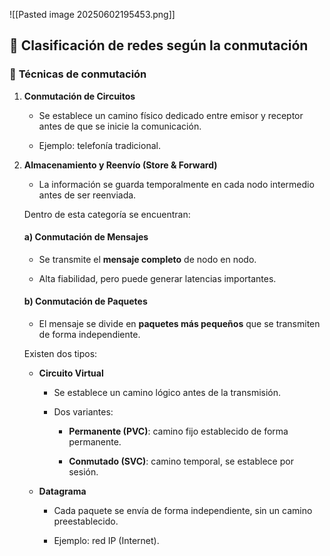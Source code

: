 ![[Pasted image 20250602195453.png]]

## 🧠 **Clasificación de redes según la conmutación**

### 🔁 **Técnicas de conmutación**

1. **Conmutación de Circuitos**
    
    - Se establece un camino físico dedicado entre emisor y receptor antes de que se inicie la comunicación.
        
    - Ejemplo: telefonía tradicional.
        
2. **Almacenamiento y Reenvío (Store & Forward)**
    
    - La información se guarda temporalmente en cada nodo intermedio antes de ser reenviada.
        
    
    Dentro de esta categoría se encuentran:
    
    #### a) **Conmutación de Mensajes**
    
    - Se transmite el **mensaje completo** de nodo en nodo.
        
    - Alta fiabilidad, pero puede generar latencias importantes.
        
    
    #### b) **Conmutación de Paquetes**
    
    - El mensaje se divide en **paquetes más pequeños** que se transmiten de forma independiente.
        
    
    Existen dos tipos:
    
    - **Circuito Virtual**
        
        - Se establece un camino lógico antes de la transmisión.
            
        - Dos variantes:
            
            - **Permanente (PVC)**: camino fijo establecido de forma permanente.
                
            - **Conmutado (SVC)**: camino temporal, se establece por sesión.
                
    - **Datagrama**
        
        - Cada paquete se envía de forma independiente, sin un camino preestablecido.
            
        - Ejemplo: red IP (Internet).